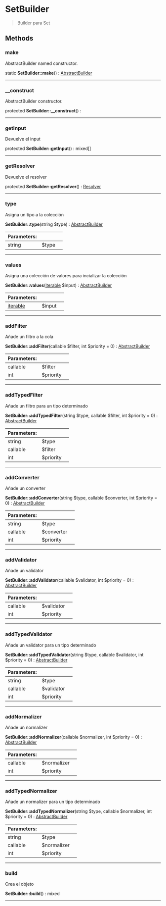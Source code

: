 
                                                                                                                                            
    
# SetBuilder


> Builder para Set
>
> 








## Methods

### make
AbstractBuilder named constructor.


static **SetBuilder::make**() : [AbstractBuilder](../../../AbstractBuilder.md)



---


### __construct
AbstractBuilder constructor.


protected **SetBuilder::__construct**() : 



---


### getInput
Devuelve el input


protected **SetBuilder::getInput**() : mixed[]



---


### getResolver
Devuelve el resolver


protected **SetBuilder::getResolver**() : [Resolver](../../../Resolver.md)



---


### type
Asigna un tipo a la colección


**SetBuilder::type**(string $type) : [AbstractBuilder](../../../AbstractBuilder.md)


|Parameters: | | |
| --- | --- | --- |
|string |$type |  |

---


### values
Asigna una colección de valores para incializar la colección


**SetBuilder::values**([iterable](../../../iterable.md) $input) : [AbstractBuilder](../../../AbstractBuilder.md)


|Parameters: | | |
| --- | --- | --- |
|[iterable](../../../iterable.md) |$input |  |

---


### addFilter
Añade un filtro a la cola


**SetBuilder::addFilter**(callable $filter, int $priority = 0) : [AbstractBuilder](../../../AbstractBuilder.md)


|Parameters: | | |
| --- | --- | --- |
|callable |$filter |  |
|int |$priority |  |

---


### addTypedFilter
Añade un filtro para un tipo determinado


**SetBuilder::addTypedFilter**(string $type, callable $filter, int $priority = 0) : [AbstractBuilder](../../../AbstractBuilder.md)


|Parameters: | | |
| --- | --- | --- |
|string |$type |  |
|callable |$filter |  |
|int |$priority |  |

---


### addConverter
Añade un converter


**SetBuilder::addConverter**(string $type, callable $converter, int $priority = 0) : [AbstractBuilder](../../../AbstractBuilder.md)


|Parameters: | | |
| --- | --- | --- |
|string |$type |  |
|callable |$converter |  |
|int |$priority |  |

---


### addValidator
Añade un validator


**SetBuilder::addValidator**(callable $validator, int $priority = 0) : [AbstractBuilder](../../../AbstractBuilder.md)


|Parameters: | | |
| --- | --- | --- |
|callable |$validator |  |
|int |$priority |  |

---


### addTypedValidator
Añade un validator para un tipo determinado


**SetBuilder::addTypedValidator**(string $type, callable $validator, int $priority = 0) : [AbstractBuilder](../../../AbstractBuilder.md)


|Parameters: | | |
| --- | --- | --- |
|string |$type |  |
|callable |$validator |  |
|int |$priority |  |

---


### addNormalizer
Añade un normalizer


**SetBuilder::addNormalizer**(callable $normalizer, int $priority = 0) : [AbstractBuilder](../../../AbstractBuilder.md)


|Parameters: | | |
| --- | --- | --- |
|callable |$normalizer |  |
|int |$priority |  |

---


### addTypedNormalizer
Añade un normalizer para un tipo determinado


**SetBuilder::addTypedNormalizer**(string $type, callable $normalizer, int $priority = 0) : [AbstractBuilder](../../../AbstractBuilder.md)


|Parameters: | | |
| --- | --- | --- |
|string |$type |  |
|callable |$normalizer |  |
|int |$priority |  |

---


### build
Crea el objeto


**SetBuilder::build**() : mixed



---


                                                                                                                                                                                                                                                                                                                                                                                                            
    
                                                                                                                                                                                                                                                                             
                
